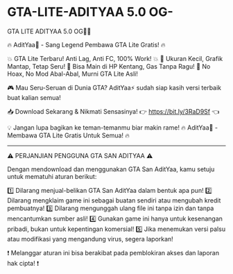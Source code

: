 # GTA-LITE-ADITYAA 5.0 OG-
GTA LITE ADITYAA 5.0 OG💯✅

🔥 AditYaa🚀 - Sang Legend Pembawa GTA Lite Gratis! 🔥

💥 GTA Lite Terbaru! Anti Lag, Anti FC, 100% Work! 💥
🔹 Ukuran Kecil, Grafik Mantap, Tetap Seru!
🔹 Bisa Main di HP Kentang, Gas Tanpa Ragu!
🔹 No Hoax, No Mod Abal-Abal, Murni GTA Lite Asli!

🎮 Mau Seru-Seruan di Dunia GTA?
AditYaa⚡ sudah siap kasih versi terbaik buat kalian semua!

📥 Download Sekarang & Nikmati Sensasinya!
👉 https://bit.ly/3RaD9Sf 👈

💡 Jangan lupa bagikan ke teman-temanmu biar makin rame!
🔥 AditYaa🚀 - Membawa GTA Lite Gratis Untuk Semua! 🔥


---

⚠️ PERJANJIAN PENGGUNA GTA SAN ADITYAA ⚠️

Dengan mendownload dan menggunakan GTA San AditYaa, kamu setuju untuk mematuhi aturan berikut:

1️⃣ Dilarang menjual-belikan GTA San AditYaa dalam bentuk apa pun!
2️⃣ Dilarang mengklaim game ini sebagai buatan sendiri atau mengubah kredit pembuatnya!
3️⃣ Dilarang mengunggah ulang file ini tanpa izin dan tanpa mencantumkan sumber asli!
4️⃣ Gunakan game ini hanya untuk kesenangan pribadi, bukan untuk kepentingan komersial!
5️⃣ Jika menemukan versi palsu atau modifikasi yang mengandung virus, segera laporkan!

❗ Melanggar aturan ini bisa berakibat pada pemblokiran akses dan laporan hak cipta! ❗
